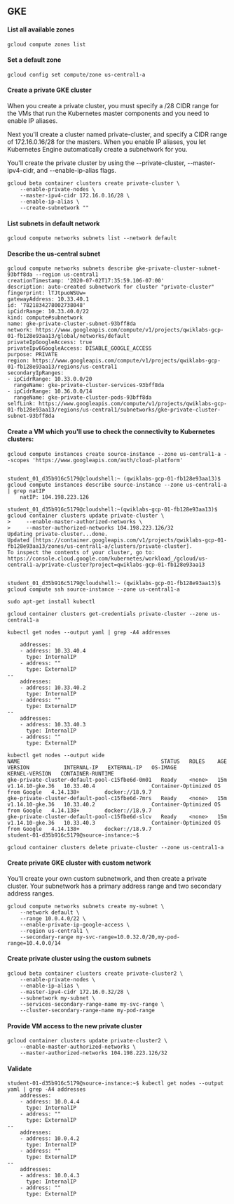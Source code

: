 ## GKE

#### List all available zones
```
gcloud compute zones list
```

#### Set a default zone
```
gcloud config set compute/zone us-central1-a
```

#### Create a private GKE cluster
When you create a private cluster, you must specify a /28 CIDR range for the VMs that run the Kubernetes master components and you need to enable IP aliases.

Next you'll create a cluster named private-cluster, and specify a CIDR range of 172.16.0.16/28 for the masters. When you enable IP aliases, you let Kubernetes Engine automatically create a subnetwork for you.

You'll create the private cluster by using the --private-cluster, --master-ipv4-cidr, and --enable-ip-alias flags.
```
gcloud beta container clusters create private-cluster \
    --enable-private-nodes \
    --master-ipv4-cidr 172.16.0.16/28 \
    --enable-ip-alias \
    --create-subnetwork ""
```

#### List subnets in default network
```
gcloud compute networks subnets list --network default
```

#### Describe the us-central subnet
```
gcloud compute networks subnets describe gke-private-cluster-subnet-93bff8da --region us-central1
creationTimestamp: '2020-07-02T17:35:59.106-07:00'
description: auto-created subnetwork for cluster "private-cluster"
fingerprint: lTJtpuoWSUw=
gatewayAddress: 10.33.40.1
id: '7821834278002738048'
ipCidrRange: 10.33.40.0/22
kind: compute#subnetwork
name: gke-private-cluster-subnet-93bff8da
network: https://www.googleapis.com/compute/v1/projects/qwiklabs-gcp-01-fb128e93aa13/global/networks/default
privateIpGoogleAccess: true
privateIpv6GoogleAccess: DISABLE_GOOGLE_ACCESS
purpose: PRIVATE
region: https://www.googleapis.com/compute/v1/projects/qwiklabs-gcp-01-fb128e93aa13/regions/us-central1
secondaryIpRanges:
- ipCidrRange: 10.33.0.0/20
  rangeName: gke-private-cluster-services-93bff8da
- ipCidrRange: 10.36.0.0/14
  rangeName: gke-private-cluster-pods-93bff8da
selfLink: https://www.googleapis.com/compute/v1/projects/qwiklabs-gcp-01-fb128e93aa13/regions/us-central1/subnetworks/gke-private-cluster-subnet-93bff8da
```

#### Create a VM which you'll use to check the connectivity to Kubernetes clusters:
```
gcloud compute instances create source-instance --zone us-central1-a --scopes 'https://www.googleapis.com/auth/cloud-platform'


student_01_d35b916c5179@cloudshell:~ (qwiklabs-gcp-01-fb128e93aa13)$ gcloud compute instances describe source-instance --zone us-central1-a | grep natIP
    natIP: 104.198.223.126

student_01_d35b916c5179@cloudshell:~(qwiklabs-gcp-01-fb128e93aa13)$ gcloud container clusters update private-cluster \
>     --enable-master-authorized-networks \
>     --master-authorized-networks 104.198.223.126/32
Updating private-cluster...done.
Updated [https://container.googleapis.com/v1/projects/qwiklabs-gcp-01-fb128e93aa13/zones/us-central1-a/clusters/private-cluster].
To inspect the contents of your cluster, go to: https://console.cloud.google.com/kubernetes/workload_/gcloud/us-central1-a/private-cluster?project=qwiklabs-gcp-01-fb128e93aa13


student_01_d35b916c5179@cloudshell:~ (qwiklabs-gcp-01-fb128e93aa13)$ gcloud compute ssh source-instance --zone us-central1-a

sudo apt-get install kubectl

gcloud container clusters get-credentials private-cluster --zone us-central1-a

kubectl get nodes --output yaml | grep -A4 addresses

    addresses:
    - address: 10.33.40.4
      type: InternalIP
    - address: ""
      type: ExternalIP
--
    addresses:
    - address: 10.33.40.2
      type: InternalIP
    - address: ""
      type: ExternalIP
--
    addresses:
    - address: 10.33.40.3
      type: InternalIP
    - address: ""
      type: ExternalIP

kubectl get nodes --output wide
NAME                                             STATUS   ROLES    AGE   VERSION           INTERNAL-IP   EXTERNAL-IP   OS-IMAGE                             KERNEL-VERSION   CONTAINER-RUNTIME
gke-private-cluster-default-pool-c15fbe6d-0m01   Ready    <none>   15m   v1.14.10-gke.36   10.33.40.4                  Container-Optimized OS from Google   4.14.138+        docker://18.9.7
gke-private-cluster-default-pool-c15fbe6d-7mrs   Ready    <none>   15m   v1.14.10-gke.36   10.33.40.2                  Container-Optimized OS from Google   4.14.138+        docker://18.9.7
gke-private-cluster-default-pool-c15fbe6d-slcv   Ready    <none>   15m   v1.14.10-gke.36   10.33.40.3                  Container-Optimized OS from Google   4.14.138+        docker://18.9.7
student-01-d35b916c5179@source-instance:~$

gcloud container clusters delete private-cluster --zone us-central1-a

```

#### Create private GKE cluster with custom network

You'll create your own custom subnetwork, and then create a private cluster. Your subnetwork has a primary address range and two secondary address ranges.


```
gcloud compute networks subnets create my-subnet \
    --network default \
    --range 10.0.4.0/22 \
    --enable-private-ip-google-access \
    --region us-central1 \
    --secondary-range my-svc-range=10.0.32.0/20,my-pod-range=10.4.0.0/14
```

#### Create private cluster using the custom subnets
```
gcloud beta container clusters create private-cluster2 \
    --enable-private-nodes \
    --enable-ip-alias \
    --master-ipv4-cidr 172.16.0.32/28 \
    --subnetwork my-subnet \
    --services-secondary-range-name my-svc-range \
    --cluster-secondary-range-name my-pod-range
```

#### Provide VM access to the new private cluster
```
gcloud container clusters update private-cluster2 \
    --enable-master-authorized-networks \
    --master-authorized-networks 104.198.223.126/32
```

#### Validate
```
student-01-d35b916c5179@source-instance:~$ kubectl get nodes --output yaml | grep -A4 addresses
    addresses:
    - address: 10.0.4.4
      type: InternalIP
    - address: ""
      type: ExternalIP
--
    addresses:
    - address: 10.0.4.2
      type: InternalIP
    - address: ""
      type: ExternalIP
--
    addresses:
    - address: 10.0.4.3
      type: InternalIP
    - address: ""
      type: ExternalIP
```
